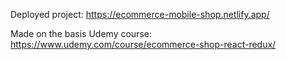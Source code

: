 Deployed project: https://ecommerce-mobile-shop.netlify.app/

Made on the basis Udemy course: https://www.udemy.com/course/ecommerce-shop-react-redux/
